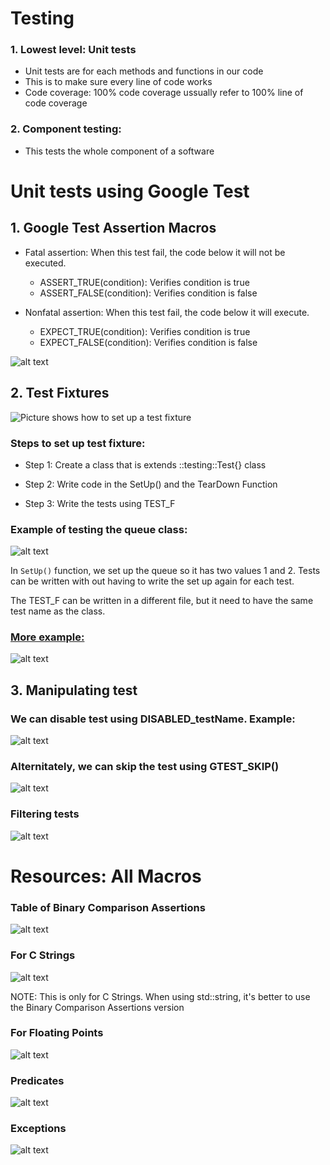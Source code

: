 # Testing
### 1. Lowest level: Unit tests
- Unit tests are for each methods and functions in our code
- This is to make sure every line of code works 
- Code coverage: 100% code coverage ussually refer to 100% line of code coverage

### 2. Component testing: 
- This tests the whole component of a software

# Unit tests using Google Test
## 1. Google Test Assertion Macros
- Fatal assertion: When this test fail, the code below it will not be executed.
    * ASSERT_TRUE(condition): Verifies condition is true
    * ASSERT_FALSE(condition): Verifies condition is false

- Nonfatal assertion: When this test fail, the code below it will execute.
  * EXPECT_TRUE(condition): Verifies condition is true
  * EXPECT_FALSE(condition): Verifies condition is false

![alt text](image.png)



## 2. Test Fixtures
![Picture shows how to set up a test fixture](image-7.png)
### Steps to set up test fixture: 
- Step 1: Create a class that is extends ::testing::Test{} class

- Step 2: Write code in the SetUp() and the TearDown Function

- Step 3: Write the tests using TEST_F


### Example of testing the queue class: 
![alt text](image-8.png)

In `SetUp()` function, we set up the queue so it has two values 1 and 2. Tests can be written with out having to write the set up again for each test.

The TEST_F can be written in a different file, but it need to have the same test name as the class. 

### <u>More example:</u>
![alt text](image-9.png)

## 3. Manipulating test
### We can disable test using DISABLED_testName. Example: 
![alt text](image-10.png)

### Alternitately, we can skip the test using GTEST_SKIP()
![alt text](image-11.png)

### Filtering tests 
![alt text](image-12.png)
# Resources: All Macros

### Table of Binary Comparison Assertions
![alt text](image-1.png)

### For C Strings
![alt text](image-2.png)

NOTE: This is only for C Strings. When using std::string, it's better to use the Binary Comparison Assertions version

### For Floating Points
![alt text](image-3.png)

### Predicates
![alt text](image-4.png)

### Exceptions
![alt text](image-5.png)


